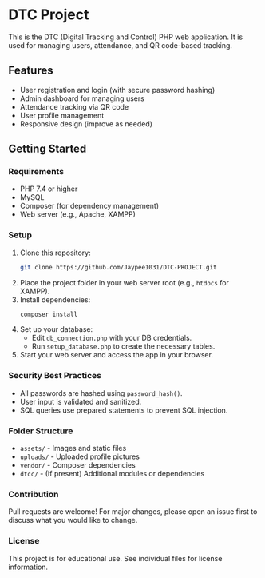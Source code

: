 # DTC Project

This is the DTC (Digital Tracking and Control) PHP web application. It is used for managing users, attendance, and QR code-based tracking.

## Features
- User registration and login (with secure password hashing)
- Admin dashboard for managing users
- Attendance tracking via QR code
- User profile management
- Responsive design (improve as needed)

## Getting Started

### Requirements
- PHP 7.4 or higher
- MySQL
- Composer (for dependency management)
- Web server (e.g., Apache, XAMPP)

### Setup
1. Clone this repository:
   ```sh
   git clone https://github.com/Jaypee1031/DTC-PROJECT.git
   ```
2. Place the project folder in your web server root (e.g., `htdocs` for XAMPP).
3. Install dependencies:
   ```sh
   composer install
   ```
4. Set up your database:
   - Edit `db_connection.php` with your DB credentials.
   - Run `setup_database.php` to create the necessary tables.
5. Start your web server and access the app in your browser.

### Security Best Practices
- All passwords are hashed using `password_hash()`.
- User input is validated and sanitized.
- SQL queries use prepared statements to prevent SQL injection.

### Folder Structure
- `assets/` - Images and static files
- `uploads/` - Uploaded profile pictures
- `vendor/` - Composer dependencies
- `dtcc/` - (If present) Additional modules or dependencies

### Contribution
Pull requests are welcome! For major changes, please open an issue first to discuss what you would like to change.

### License
This project is for educational use. See individual files for license information.

